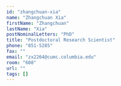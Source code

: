 ```yaml
---
id: "zhangchuan-xia"
name: "Zhangchuan Xia"
firstName: "Zhangchuan"
lastName: "Xia"
postNominalLetters: "PhD"
title: "Postdoctoral Research Scientist"
phone: "851-5285"
fax: ""
email: "zx2264@cumc.columbia.edu"
room: "608"
url: ""
tags: []
---
```

